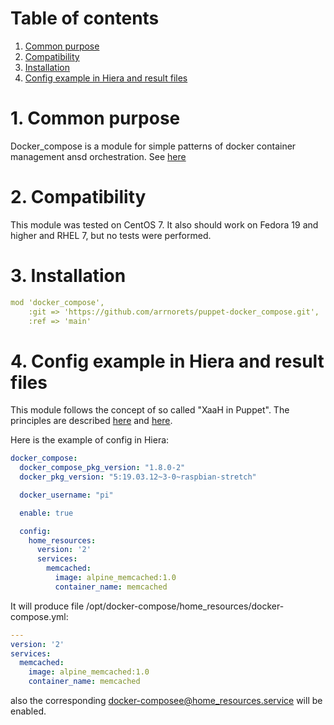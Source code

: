 # Table of contents
1. [Common purpose](#1-common-purpose)
2. [Compatibility](#2-compatibility)
3. [Installation](#3-installation)
4. [Config example in Hiera and result files](#4-config-example-in-hiera-and-result-files)


# 1. Common purpose
Docker_compose is a module for simple patterns of docker container management ansd orchestration. See [here](https://docs.docker.com/compose)

# 2. Compatibility
This module was tested on CentOS 7. It also should work on Fedora 19 and higher and RHEL 7, but no tests were performed.

# 3. Installation
```yaml
mod 'docker_compose',
    :git => 'https://github.com/arrnorets/puppet-docker_compose.git',
    :ref => 'main'
```

# 4. Config example in Hiera and result files
This module follows the concept of so called "XaaH in Puppet". The principles are described [here](https://asgardahost.ru/library/syseng-guide/00-rules-and-conventions-while-working-with-software-and-tools/puppet-modules-organization/) and [here](https://asgardahost.ru/library/syseng-guide/00-rules-and-conventions-while-working-with-software-and-tools/3-hashes-in-hiera/).

Here is the example of config in Hiera:
```yaml
docker_compose:
  docker_compose_pkg_version: "1.8.0-2"
  docker_pkg_version: "5:19.03.12~3-0~raspbian-stretch"

  docker_username: "pi"

  enable: true

  config:
    home_resources:
      version: '2'
      services:
        memcached:
          image: alpine_memcached:1.0
          container_name: memcached
```
It will produce file /opt/docker-compose/home_resources/docker-compose.yml:
```yaml
---
version: '2'
services:
  memcached:
    image: alpine_memcached:1.0
    container_name: memcached
```

also the corresponding docker-composee@home_resources.service will be enabled.
